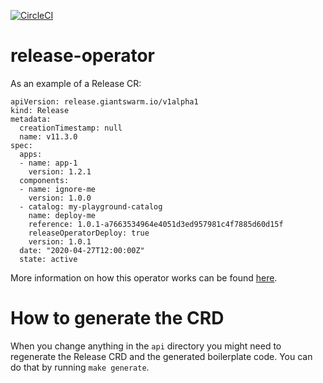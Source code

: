 [![CircleCI](https://circleci.com/gh/giantswarm/release-operator.svg?style=shield&circle-token=7b8b0735a20cc338a802eda120ae33db180bf263)](https://circleci.com/gh/giantswarm/release-operator)

# release-operator

As an example of a Release CR:

```
apiVersion: release.giantswarm.io/v1alpha1
kind: Release
metadata:
  creationTimestamp: null
  name: v11.3.0
spec:
  apps:
  - name: app-1
    version: 1.2.1
  components:
  - name: ignore-me
    version: 1.0.0
  - catalog: my-playground-catalog
    name: deploy-me
    reference: 1.0.1-a7663534964e4051d3ed957981c4f7885d60d15f
    releaseOperatorDeploy: true
    version: 1.0.1
  date: "2020-04-27T12:00:00Z"
  state: active
```

More information on how this operator works can be found [here](docs/workflow.md).

# How to generate the CRD

When you change anything in the `api` directory you might need to regenerate the Release CRD and the generated boilerplate code.
You can do that by running `make generate`.
